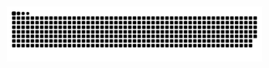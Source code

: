 <picture>
  <source media="(prefers-color-scheme: dark)" srcset="https://raw.githubusercontent.com/balh55y/balh55y/output/github-contribution-grid-snake-dark.svg">
  <source media="(prefers-color-scheme: light)" srcset="https://raw.githubusercontent.com/balh55y/balh55y/output/github-contribution-grid-snake.svg">
  <img alt="github contribution grid snake animation" src="https://raw.githubusercontent.com/balh55y/balh55y/output/github-contribution-grid-snake.svg">
</picture>
